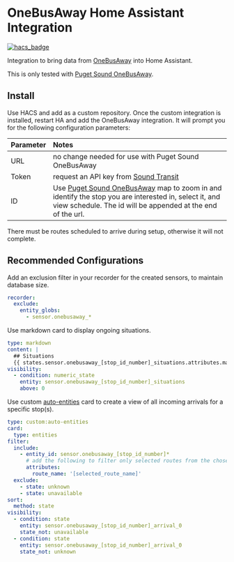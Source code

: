 # OneBusAway Home Assistant Integration

[![hacs_badge](https://img.shields.io/badge/HACS-Default-orange.svg?style=for-the-badge)](https://github.com/custom-components/hacs)

Integration to bring data from [OneBusAway](https://onebusaway.org/)
into Home Assistant.  

This is only tested with [Puget Sound OneBusAway](https://pugetsound.onebusaway.org/). 

## Install
Use HACS and add as a custom repository. Once the custom integration is installed, restart HA and add the OneBusAway integration. It will prompt you for the following configuration parameters:

| Parameter | Notes |
| :--- | :--- |
| URL | no change needed for use with Puget Sound OneBusAway | 
| Token | request an API key from [Sound Transit](https://www.soundtransit.org/help-contacts/business-information/open-transit-data-otd) |
| ID | Use [Puget Sound OneBusAway](https://pugetsound.onebusaway.org/) map to zoom in and identify the stop you are interested in, select it, and view schedule. The id will be appended at the end of the url. |

There must be routes scheduled to arrive during setup, otherwise it will not complete.

## Recommended Configurations
Add an exclusion filter in your recorder for the created sensors, to maintain database size.

```yaml
recorder:
  exclude:
    entity_globs:
      - sensor.onebusaway_*
```
Use markdown card to display ongoing situations.

```yaml
type: markdown
content: |
  ## Situations
  {{ states.sensor.onebusaway_[stop_id_number]_situations.attributes.markdown_content }}
visibility:
  - condition: numeric_state
    entity: sensor.onebusaway_[stop_id_number]_situations
    above: 0
```
Use custom [auto-entities](https://github.com/thomasloven/lovelace-auto-entities) card to create a view of all incoming arrivals for a specific stop(s).

```yaml
type: custom:auto-entities
card:
  type: entities
filter:
  include:
    - entity_id: sensor.onebusaway_[stop_id_number]*
      # add the following to filter only selected routes from the chosen stop
      attributes:
        route_name: '[selected_route_name]'
  exclude:
    - state: unknown
    - state: unavailable
sort:
  method: state
visibility:
  - condition: state
    entity: sensor.onebusaway_[stop_id_number]_arrival_0
    state_not: unavailable
  - condition: state
    entity: sensor.onebusaway_[stop_id_number]_arrival_0
    state_not: unknown

```
